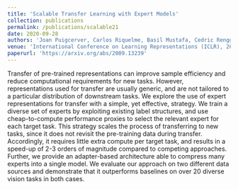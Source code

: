 ```yaml
---
title: 'Scalable Transfer Learning with Expert Models'
collection: publications
permalink: /publications/scalable21
date: 2020-09-28
authors: 'Joan Puigcerver, Carlos Riquelme, Basil Mustafa, Cedric Renggli, André Susano Pinto, Sylvain Gelly, Daniel Keysers, Neil Houlsby'
venue: 'International Conference on Learning Representations (ICLR), 2021'
paperurl: 'https://arxiv.org/abs/2009.13239'
---
```


Transfer of pre-trained representations can improve sample efficiency and reduce computational requirements for new tasks. However, representations used for transfer are usually generic, and are not tailored to a particular distribution of downstream tasks. We explore the use of expert representations for transfer with a simple, yet effective, strategy. We train a diverse set of experts by exploiting existing label structures, and use cheap-to-compute performance proxies to select the relevant expert for each target task. This strategy scales the process of transferring to new tasks, since it does not revisit the pre-training data during transfer. Accordingly, it requires little extra compute per target task, and results in a speed-up of 2-3 orders of magnitude compared to competing approaches. Further, we provide an adapter-based architecture able to compress many experts into a single model. We evaluate our approach on two different data sources and demonstrate that it outperforms baselines on over 20 diverse vision tasks in both cases.

